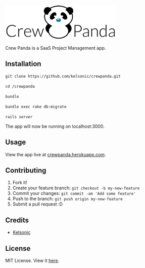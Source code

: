 ![Crew Panda](https://github.com/kelsonic/crewpanda/blob/master/app/assets/images/Logo-Landing.png)

Crew Panda is a SaaS Project Management app.

## Installation

```
git clone https://github.com/kelsonic/crewpanda.git

cd /crewpanda

bundle

bundle exec rake db:migrate

rails server
```

The app will now be running on localhost:3000.

## Usage

View the app live at [crewpanda.herokuapp.com](http://crewpanda.herokuapp.com/).

## Contributing

1. Fork it!
2. Create your feature branch: `git checkout -b my-new-feature`
3. Commit your changes: `git commit -am 'Add some feature'`
4. Push to the branch: `git push origin my-new-feature`
5. Submit a pull request :D

## Credits

* [Kelsonic](https://github.com/kelsonic)

## License

MIT License. View it [here](https://github.com/kelsonic/crewpanda/blob/master/LICENSE).